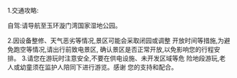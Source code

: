 1.交通攻略:

自驾:请导航至玉环漩门湾国家湿地公园。

2.因设备整修、天气恶劣等情况,景区可能会采取闭园或调整 开放时间等措施,为避免跑空等情况,请出行前致电景区, 确认景区是否正常开放,以免影响您的行程安排。 3.请您在游玩时注意安全,不要在供电设施、未开发区域等危 险地段游玩,老人或幼童须在监护人陪同下进行游览。感谢 您的支持和配合。